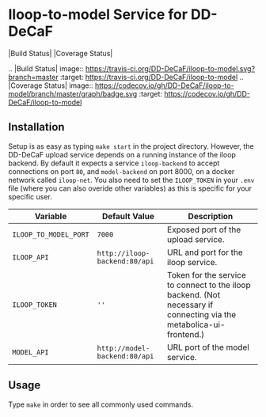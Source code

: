 # Iloop-to-model Service for DD-DeCaF

|Build Status| |Coverage Status|


.. |Build Status| image:: https://travis-ci.org/DD-DeCaF/iloop-to-model.svg?branch=master
   :target: https://travis-ci.org/DD-DeCaF/iloop-to-model
.. |Coverage Status| image:: https://codecov.io/gh/DD-DeCaF/iloop-to-model/branch/master/graph/badge.svg
   :target: https://codecov.io/gh/DD-DeCaF/iloop-to-model

## Installation

Setup is as easy as typing `make start` in the project
directory. However, the DD-DeCaF upload service depends on a running
instance of the iloop backend. By default it expects a service
`iloop-backend` to accept connections on port `80`, and
`model-backend` on port 8000, on a docker network called
`iloop-net`. You also need to set the `ILOOP_TOKEN` in your `.env`
file (where you can also overide other variables) as this is specific
for your specific user.


| Variable                | Default Value                   | Description                                                                                                            |
|-------------------------|---------------------------------|------------------------------------------------------------------------------------------------------------------------|
| ``ILOOP_TO_MODEL_PORT`` | ``7000``                        | Exposed port of the upload service.                                                                                    |
| ``ILOOP_API``           | ``http://iloop-backend:80/api`` | URL and port for the iloop service.                                                                                    |
| ``ILOOP_TOKEN``         | ``''``                          | Token for the service to  connect to the iloop backend. (Not necessary if connecting  via the metabolica-ui-frontend.) |
| ``MODEL_API``           | ``http://model-backend:80/api`` | URL port of the model service.                                                                                         |

## Usage

Type ``make`` in order to see all commonly used commands.
